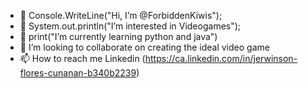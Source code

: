 - 👋 Console.WriteLine("Hi, I’m @ForbiddenKiwis");
- 👀 System.out.println("I’m interested in Videogames");
- 🌱 print("I’m currently learning python and java") 
- 💞️ I’m looking to collaborate on creating the ideal video game
- 📫 How to reach me Linkedin (https://ca.linkedin.com/in/jerwinson-flores-cunanan-b340b2239)

<!---
ForbiddenKiwis/ForbiddenKiwis is a ✨ special ✨ repository because its `README.md` (this file) appears on your GitHub profile.
You can click the Preview link to take a look at your changes.
--->
